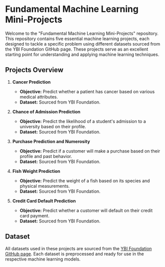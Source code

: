 # Fundamental Machine Learning Mini-Projects

Welcome to the "Fundamental Machine Learning Mini-Projects" repository. This repository contains five essential machine learning projects, each designed to tackle a specific problem using different datasets sourced from the YBI Foundation GitHub page. These projects serve as an excellent starting point for understanding and applying machine learning techniques.

## Projects Overview

1. **Cancer Prediction**
   - **Objective:** Predict whether a patient has cancer based on various medical attributes.
   - **Dataset:** Sourced from YBI Foundation.

2. **Chance of Admission Prediction**
   - **Objective:** Predict the likelihood of a student's admission to a university based on their profile.
   - **Dataset:** Sourced from YBI Foundation.

3. **Purchase Prediction and Numerosity**
   - **Objective:** Predict if a customer will make a purchase based on their profile and past behavior.
   - **Dataset:** Sourced from YBI Foundation.

4. **Fish Weight Prediction**
   - **Objective:** Predict the weight of a fish based on its species and physical measurements.
   - **Dataset:** Sourced from YBI Foundation.

5. **Credit Card Default Prediction**
   - **Objective:** Predict whether a customer will default on their credit card payment.
   - **Dataset:** Sourced from YBI Foundation.

## Dataset

All datasets used in these projects are sourced from the [YBI Foundation GitHub page](https://github.com/ybi-foundation). Each dataset is preprocessed and ready for use in the respective machine learning models.
